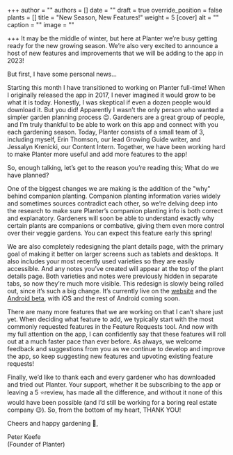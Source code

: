 +++
author = ""
authors = []
date = ""
draft = true
override_position = false
plants = []
title = "New Season, New Features!"
weight = 5
[cover]
alt = ""
caption = ""
image = ""

+++
It may be the middle of winter, but here at Planter we’re busy getting ready for the new growing season. We’re also very excited to announce a host of new features and improvements that we will be adding to the app in 2023!  
  
But first, I have some personal news…

Starting this month I have transitioned to working on Planter full-time! When I originally released the app in 2017, I never imagined it would grow to be what it is today. Honestly, I was skeptical if even a dozen people would download it. But you did! Apparently I wasn’t the only person who wanted a simpler garden planning process 😉. Gardeners are a great group of people, and I’m truly thankful to be able to work on this app and connect with you each gardening season. Today, Planter consists of a small team of 3, including myself, Erin Thomson, our lead Growing Guide writer, and Jessalyn Krenicki, our Content Intern. Together, we have been working hard to make Planter more useful and add more features to the app!

So, enough talking, let’s get to the reason you’re reading this; What do we have planned?

One of the biggest changes we are making is the addition of the "why" behind companion planting. Companion planting information varies widely and sometimes sources contradict each other, so we’re delving deep into the research to make sure Planter’s companion planting info is both correct and explanatory. Gardeners will soon be able to understand exactly why certain plants are companions or combative, giving them even more control over their veggie gardens. You can expect this feature early this spring!

We are also completely redesigning the plant details page, with the primary goal of making it better on larger screens such as tablets and desktops. It also includes your most recently used varieties so they are easily accessible. And any notes you’ve created will appear at the top of the plant details page. Both varieties and notes were previously hidden in separate tabs, so now they’re much more visible. This redesign is slowly being rolled out, since it’s such a big change. It’s currently live on the [website](https://planter.garden/plants/onions) and the [Android beta](https://play.google.com/store/apps/details?id=com.perculacreative.peter.gardenplanner), with iOS and the rest of Android coming soon.

There are many more features that we are working on that I can’t share just yet. When deciding what feature to add, we typically start with the most commonly requested features in the Feature Requests tool. And now with my full attention on the app, I can confidently say that these features will roll out at a much faster pace than ever before. As always, we welcome feedback and suggestions from you as we continue to develop and improve the app, so keep suggesting new features and upvoting existing feature requests!

  
Finally, we’d like to thank each and every gardener who has downloaded and tried out Planter. Your support, whether it be subscribing to the app or leaving a 5 ⭐review, has made all the difference, and without it none of this would have been possible (and I’d still be working for a boring real estate company 😉). So, from the bottom of my heart, THANK YOU!

  
Cheers and happy gardening 🌱,

Peter Keefe   
(Founder of Planter)